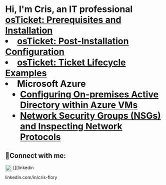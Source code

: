 <h1>Hi, I'm Cris, an IT professional <a href="https://linkedin.com/in/cris-flory>IT Professional</a>☺</h1>

<h2>👨‍💻 Information Technology Projects:</h2>

- <b>osTicket (Help Desk Ticketing System)</b>
  - [osTicket: Prerequisites and Installation](https://github.com/crisflory/osticket-prereqs)
  - [osTicket: Post-Installation Configuration](https://github.com/crisflory/post-install-config)
  - [osTicket: Ticket Lifecycle Examples](https://github.com/crisflory/ticket-lifecycle)
- <b>Microsoft Azure</b>
  - [Configuring On-premises Active Directory within Azure VMs](https://github.com/crisflory/configure-ad)
  - [Network Security Groups (NSGs) and Inspecting Network Protocols](https://github.com/crisflory/azure-network-protocols)
  
<h2>🤳Connect with me:</h2>

[<img align="left" alt="Josh | LinkedIn" width="22px" src="https://cdn.jsdelivr.net/npm/simple-icons@v3/icons/linkedin.svg" />][linkedin

linkedin.com/in/cris-flory
